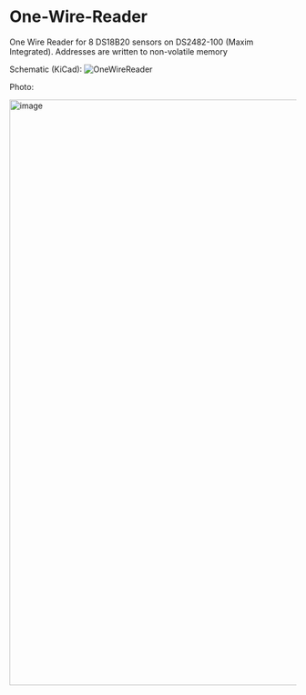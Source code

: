 # One-Wire-Reader
One Wire Reader for 8 DS18B20 sensors on DS2482-100 (Maxim Integrated).
Addresses are written to non-volatile memory 

Schematic (KiCad):
![OneWireReader](https://user-images.githubusercontent.com/63449452/160107962-199ccd22-9560-4480-9b30-1f144d939b99.png)

Photo:

<img width="1030" alt="image" src="https://user-images.githubusercontent.com/63449452/160106398-ebdbafd7-3077-4c73-9489-3da57a129d70.png">


